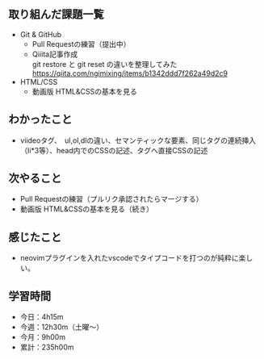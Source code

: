  ## 取り組んだ課題一覧
- Git & GitHub
    - Pull Requestの練習（提出中）
    - Qiiita記事作成  
git restore と git reset の違いを整理してみた   
https://qiita.com/ngimixing/items/b1342ddd7f262a49d2c9
- HTML/CSS
    - 動画版 HTML&CSSの基本を見る 
## わかったこと
- viideoタグ、　ul,ol,dlの違い、セマンティックな要素、同じタグの連続挿入（li*3等）、head内でのCSSの記述、タグへ直接CSSの記述    
## 次やること
- Pull Requestの練習（プルリク承認されたらマージする）
- 動画版 HTML&CSSの基本を見る（続き）
## 感じたこと
- neovimプラグインを入れたvscodeでタイプコードを打つのが純粋に楽しい。
## 学習時間
- 今日：4h15m
- 今週：12h30m（土曜〜）
- 今月：9h00m
- 累計：235h00m
